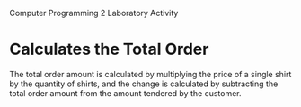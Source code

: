 Computer Programming 2 Laboratory Activity

# Calculates the Total Order
The total order amount is calculated by multiplying the price of a single shirt by the quantity of shirts, and the change is calculated by subtracting the total order amount from the amount tendered by the customer.
